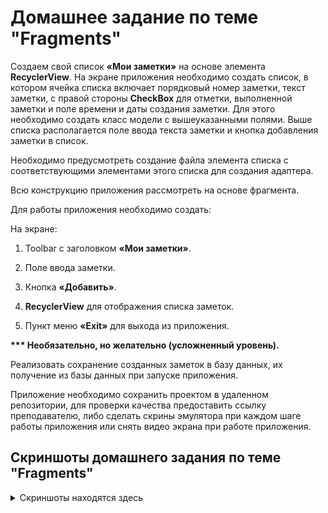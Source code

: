 # Домашнее задание по теме "Fragments"

Создаем свой список **«Мои заметки»** на основе элемента **RecyclerView**. На экране приложения необходимо создать список, в котором ячейка списка включает порядковый номер заметки, текст заметки, с правой стороны **CheckBox** для отметки, выполненной заметки и поле времени и даты создания заметки. Для этого необходимо создать класс модели с вышеуказанными полями. Выше списка располагается поле ввода текста заметки и кнопка добавления заметки в список.

Необходимо предусмотреть создание файла элемента списка с соответствующими элементами этого списка для создания адаптера.

Всю конструкцию приложения рассмотреть на основе фрагмента.

Для работы приложения необходимо создать:

На экране:

1. Toolbar с заголовком **«Мои заметки»**.

2. Поле ввода заметки.

3. Кнопка **«Добавить»**.

4. **RecyclerView** для отображения списка заметок.

5. Пункт меню **«Exit»** для выхода из приложения.

**\*\*\* Необязательно, но желательно (усложненный уровень).**

Реализовать сохранение созданных заметок в базу данных, их получение из базы данных при запуске приложения.

Приложение необходимо сохранить проектом в удаленном репозитории, для проверки качества предоставить ссылку преподавателю, либо сделать скрины эмулятора при каждом шаге работы приложения или снять видео экрана при работе приложения.

## Скриншоты домашнего задания по теме "Fragments"

<details>
<summary>Скриншоты находятся здесь</summary>

![](md/1.png)
![](md/2.png)
![](md/3.png)
![](md/4.png)
![](md/5.png)
![](md/6.png)
![](md/7.png)
![](md/8.png)

</details>